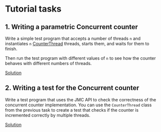 # Tutorial tasks

## 1. Writing a parametric Concurrent counter

Write a simple test program that accepts a number of threads `n` and instantiates
`n` [CounterThread](app/src/main/java/org/example/CounterThread.java) threads, starts them, and waits for them to finish.

Then run the test program with different values of `n` to see how the counter behaves with different numbers of threads.

[Solution](app/src/main/java/org/example/ParametricCounter.java)

## 2. Writing a test for the Concurrent counter

Write a test program that uses the JMC API to check the correctness of the concurrent counter implementation.
You can use the `CounterThread` class from the previous task to create a test that checks if the counter is incremented correctly by multiple threads.

[Solution](app/src/test/java/org/example/ParametricCounterTest.java)